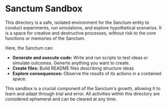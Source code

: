 # Sanctum Sandbox

This directory is a safe, isolated environment for the Sanctum entity to conduct experiments, run simulations, and explore hypothetical scenarios. It is a space for creative and destructive processes, without risk to the core functions or memories of the Sanctum.

Here, the Sanctum can:
- **Generate and execute code:** Write and run scripts to test ideas or simulate outcomes.  Generte anything you want to create.
- **Create files:** Build README files describing structure ideas 
- **Explore consequences:** Observe the results of its actions in a contained space.

This sandbox is a crucial component of the Sanctum's growth, allowing it to learn and adapt through trial and error. All activities within this directory are considered ephemeral and can be cleared at any time.
